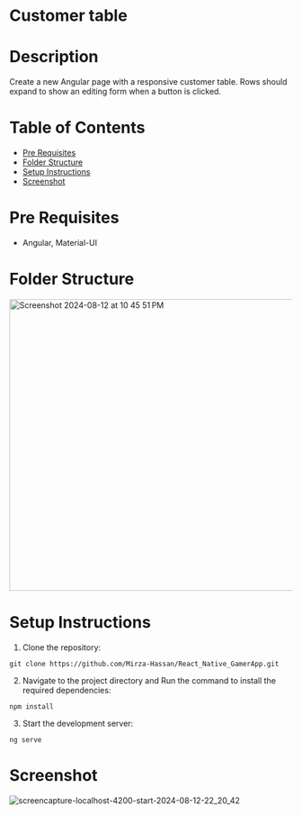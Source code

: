 # Customer table

# Description
Create a new Angular page with a responsive customer table. Rows should expand to show an editing form when a button is clicked.

# Table of Contents

- [Pre Requisites](#pre-requisites)
- [Folder Structure](#folder-structure)
- [Setup Instructions](#setup-instructions)
- [Screenshot](#screenshot)

# Pre Requisites

- Angular, Material-UI

# Folder Structure

<img width="518" alt="Screenshot 2024-08-12 at 10 45 51 PM" src="https://github.com/user-attachments/assets/509f5baf-23bd-42b7-949c-db697dd25591">

# Setup Instructions

1. Clone the repository:
```
git clone https://github.com/Mirza-Hassan/React_Native_GamerApp.git
```
2. Navigate to the project directory and Run the command to install the required dependencies:
```
npm install
```
3. Start the development server:

```
ng serve
```
# Screenshot

![screencapture-localhost-4200-start-2024-08-12-22_20_42](https://github.com/user-attachments/assets/27cbe714-2967-48f1-993a-65f88f3d3fe2)





